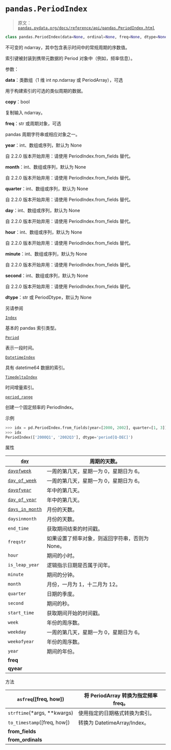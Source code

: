 # `pandas.PeriodIndex`

> 原文：[`pandas.pydata.org/docs/reference/api/pandas.PeriodIndex.html`](https://pandas.pydata.org/docs/reference/api/pandas.PeriodIndex.html)

```py
class pandas.PeriodIndex(data=None, ordinal=None, freq=None, dtype=None, copy=False, name=None, **fields)
```

不可变的 ndarray，其中包含表示时间中的常规周期的序数值。

索引键被封装到携带元数据的 Period 对象中（例如，频率信息）。

参数：

**data**：类数组（1 维 int np.ndarray 或 PeriodArray），可选

用于构建索引的可选的类似周期的数据。

**copy**：bool

复制输入 ndarray。

**freq**：str 或周期对象，可选

pandas 周期字符串或相应对象之一。

**year**：int、数组或序列，默认为 None

自 2.2.0 版本开始弃用：请使用 PeriodIndex.from_fields 替代。

**month**：int、数组或序列，默认为 None

自 2.2.0 版本开始弃用：请使用 PeriodIndex.from_fields 替代。

**quarter**：int、数组或序列，默认为 None

自 2.2.0 版本开始弃用：请使用 PeriodIndex.from_fields 替代。

**day**：int、数组或序列，默认为 None

自 2.2.0 版本开始弃用：请使用 PeriodIndex.from_fields 替代。

**hour**：int、数组或序列，默认为 None

自 2.2.0 版本开始弃用：请使用 PeriodIndex.from_fields 替代。

**minute**：int、数组或序列，默认为 None

自 2.2.0 版本开始弃用：请使用 PeriodIndex.from_fields 替代。

**second**：int、数组或序列，默认为 None

自 2.2.0 版本开始弃用：请使用 PeriodIndex.from_fields 替代。

**dtype**：str 或 PeriodDtype，默认为 None

另请参阅

[`Index`](https://pandas.pydata.org/docs/reference/api/pandas.Index.html#pandas.Index "pandas.Index")

基本的 pandas 索引类型。

[`Period`](https://pandas.pydata.org/docs/reference/api/pandas.Period.html#pandas.Period "pandas.Period")

表示一段时间。

[`DatetimeIndex`](https://pandas.pydata.org/docs/reference/api/pandas.DatetimeIndex.html#pandas.DatetimeIndex "pandas.DatetimeIndex")

具有 datetime64 数据的索引。

[`TimedeltaIndex`](https://pandas.pydata.org/docs/reference/api/pandas.TimedeltaIndex.html#pandas.TimedeltaIndex "pandas.TimedeltaIndex")

时间增量索引。

[`period_range`](https://pandas.pydata.org/docs/reference/api/pandas.period_range.html#pandas.period_range "pandas.period_range")

创建一个固定频率的 PeriodIndex。

示例

```py
>>> idx = pd.PeriodIndex.from_fields(year=[2000, 2002], quarter=[1, 3])
>>> idx
PeriodIndex(['2000Q1', '2002Q3'], dtype='period[Q-DEC]') 
```

属性

| [`day`](https://pandas.pydata.org/docs/reference/api/pandas.PeriodIndex.day.html#pandas.PeriodIndex.day "pandas.PeriodIndex.day") | 周期的天数。 |
| --- | --- |
| [`dayofweek`](https://pandas.pydata.org/docs/reference/api/pandas.PeriodIndex.dayofweek.html#pandas.PeriodIndex.dayofweek "pandas.PeriodIndex.dayofweek") | 一周的第几天，星期一为 0，星期日为 6。 |
| [`day_of_week`](https://pandas.pydata.org/docs/reference/api/pandas.PeriodIndex.day_of_week.html#pandas.PeriodIndex.day_of_week "pandas.PeriodIndex.day_of_week") | 一周的第几天，星期一为 0，星期日为 6。 |
| [`dayofyear`](https://pandas.pydata.org/docs/reference/api/pandas.PeriodIndex.dayofyear.html#pandas.PeriodIndex.dayofyear "pandas.PeriodIndex.dayofyear") | 年中的第几天。 |
| [`day_of_year`](https://pandas.pydata.org/docs/reference/api/pandas.PeriodIndex.day_of_year.html#pandas.PeriodIndex.day_of_year "pandas.PeriodIndex.day_of_year") | 年中的第几天。 |
| [`days_in_month`](https://pandas.pydata.org/docs/reference/api/pandas.PeriodIndex.days_in_month.html#pandas.PeriodIndex.days_in_month "pandas.PeriodIndex.days_in_month") | 月份的天数。 |
| `daysinmonth` | 月份的天数。 |
| `end_time` | 获取期间结束的时间戳。 |
| `freqstr` | 如果设置了频率对象，则返回字符串，否则为 None。 |
| `hour` | 期间的小时。 |
| `is_leap_year` | 逻辑指示日期是否属于闰年。 |
| `minute` | 期间的分钟。 |
| `month` | 月份，一月为 1，十二月为 12。 |
| `quarter` | 日期的季度。 |
| `second` | 期间的秒。 |
| `start_time` | 获取期间开始的时间戳。 |
| `week` | 年份的周序数。 |
| `weekday` | 一周的第几天，星期一为 0，星期日为 6。 |
| `weekofyear` | 年份的周序数。 |
| `year` | 期间的年份。 |
| **freq** |  |
| **qyear** |  |

方法

| `asfreq`([freq, how]) | 将 PeriodArray 转换为指定频率 freq。 |
| --- | --- |
| `strftime`(*args, **kwargs) | 使用指定的日期格式转换为索引。 |
| `to_timestamp`([freq, how]) | 转换为 DatetimeArray/Index。 |
| **from_fields** |  |
| **from_ordinals** |  |
